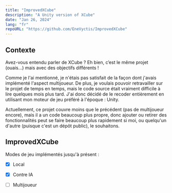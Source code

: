 ```yaml
---
title: "ImprovedXCube"
description: "A Unity version of XCube"
date: "Jan 26, 2024"
lang: "fr"
repoURL: "https://github.com/EneVyctis/ImprovedXCube"
---
```


## Contexte

Avez-vous entendu parler de XCube ? Eh bien, c’est le même projet (ouais...) mais avec des objectifs différents !

Comme je l'ai mentionné, je n'étais pas satisfait de la façon dont j'avais implémenté l'aspect multijoueur. De plus, je voulais pouvoir retravailler sur le projet de temps en temps, mais le code source était vraiment difficile à lire quelques mois plus tard. J'ai donc décidé de le recoder entièrement en utilisant mon moteur de jeu préféré à l'époque : Unity.

Actuellement, ce projet couvre moins que le précédent (pas de multijoueur encore), mais il a un code beaucoup plus propre, donc ajouter ou retirer des fonctionnalités peut se faire beaucoup plus rapidement si moi, ou quelqu'un d'autre (puisque c'est un dépôt public), le souhaitons.

## ImprovedXCube

Modes de jeu implémentés jusqu'à présent :

- [X] Local

- [X] Contre IA

- [ ] Multijoueur